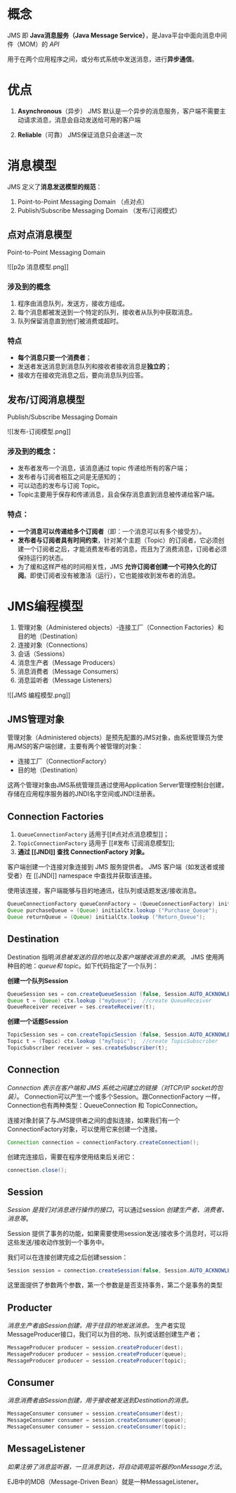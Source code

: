 # 概念
JMS 即 **Java消息服务（Java Message Service）**，是Java平台中面向消息中间件（MOM）的 *API*

用于在两个应用程序之间，或分布式系统中发送消息，进行**异步通信**。

# 优点
1.  **Asynchronous**（异步）
    JMS 默认是一个异步的消息服务，客户端不需要主动请求消息，消息会自动发送给可用的客户端
    
2.   **Reliable**（可靠）
    JMS保证消息只会递送一次
	
	
# 消息模型
JMS 定义了**消息发送模型的规范**：
1. Point-to-Point Messaging Domain （点对点）
2. Publish/Subscribe Messaging Domain （发布/订阅模式）

## 点对点消息模型
Point-to-Point Messaging Domain

![[p2p 消息模型.png]]

### 涉及到的概念
1. 程序由消息队列，发送方，接收方组成。
2. 每个消息都被发送到一个特定的队列，接收者从队列中获取消息。
3. 队列保留消息直到他们被消费或超时。

### 特点

-    **每个消息只要一个消费者**；
-    发送者发送消息到消息队列和接收者接收消息是**独立的**；
-    接收方在接收完消息之后，要向消息队列应答。

## 发布/订阅消息模型
Publish/Subscribe Messaging Domain

![[发布-订阅模型.png]]

### 涉及到的概念：

- 发布者发布一个消息，该消息通过 topic 传递给所有的客户端；
- 发布者与订阅者相互之间是无感知的；
- 可以动态的发布与订阅 Topic。
- Topic主要用于保存和传递消息，且会保存消息直到消息被传递给客户端。

### 特点：

-  **一个消息可以传递给多个订阅者**（即：一个消息可以有多个接受方）。
-   **发布者与订阅者具有时间约束**，针对某个主题（Topic）的订阅者，它必须创建一个订阅者之后，才能消费发布者的消息，而且为了消费消息，订阅者必须保持运行的状态。
-    为了缓和这样严格的时间相关性，JMS **允许订阅者创建一个可持久化的订阅**。即使订阅者没有被激活（运行），它也能接收到发布者的消息。


# JMS编程模型　

1.  管理对象（Administered objects）-连接工厂（Connection Factories）和目的地（Destination）
2.  连接对象（Connections）
3.  会话（Sessions）
4.  消息生产者（Message Producers）
5.  消息消费者（Message Consumers）
6.  消息监听者（Message Listeners）

![[JMS 编程模型.png]]

## JMS管理对象
管理对象（Administered objects）是预先配置的JMS对象，由系统管理员为使用JMS的客户端创建，主要有两个被管理的对象：

-   连接工厂（ConnectionFactory）
-   目的地（Destination）

这两个管理对象由JMS系统管理员通过使用Application Server管理控制台创建，存储在应用程序服务器的JNDI名字空间或JNDI注册表。

## Connection Factories

1. `QueueConnectionFactory` 适用于[[#点对点消息模型]]；
2. `TopicConnectionFactory` 适用于 [[#发布 订阅消息模型]];
3. **通过 [[JNDI]] 查找 ConnectionFactory 对象。**

客户端创建一个连接对象连接到 JMS 服务提供者。
JMS 客户端（如发送者或接受者）在 [[JNDI]] namespace 中查找并获取该连接。

使用该连接，客户端能够与目的地通讯，往队列或话题发送/接收消息。

```java
QueueConnectionFactory queueConnFactory = (QueueConnectionFactory) initialCtx.lookup ("primaryQCF");
Queue purchaseQueue = (Queue) initialCtx.lookup ("Purchase_Queue");
Queue returnQueue = (Queue) initialCtx.lookup ("Return_Queue");
```

## Destination

Destination 指明*消息被发送的目的地以及客户端接收消息的来源*。
JMS 使用两种目的地：*queue和 topic*。如下代码指定了一个队列：

**创建一个队列Session**
```java
QueueSession ses = con.createQueueSession (false, Session.AUTO_ACKNOWLEDGE);  //get the Queue object 
Queue t = (Queue) ctx.lookup ("myQueue");  //create QueueReceiver 
QueueReceiver receiver = ses.createReceiver(t); 
```

**创建一个话题Session**
```java
TopicSession ses = con.createTopicSession (false, Session.AUTO_ACKNOWLEDGE); // get the Topic object 
Topic t = (Topic) ctx.lookup ("myTopic");  //create TopicSubscriber 
TopicSubscriber receiver = ses.createSubscriber(t);
```

## Connection

*Connection 表示在客户端和 JMS 系统之间建立的链接（对TCP/IP socket的包装）*。
Connection可以产生一个或多个Session。跟ConnectionFactory 一样，Connection也有两种类型：QueueConnection 和 TopicConnection。

连接对象封装了与JMS提供者之间的虚拟连接，如果我们有一个ConnectionFactory对象，可以使用它来创建一个连接。
```java
Connection connection = connectionFactory.createConnection();
```

创建完连接后，需要在程序使用结束后关闭它：
```java
connection.close();
```

## Session

*Session 是我们对消息进行操作的接口*，可以通过session *创建生产者、消费者、消息等*。

Session 提供了事务的功能，如果需要使用session发送/接收多个消息时，可以将这些发送/接收动作放到一个事务中。

我们可以在连接创建完成之后创建session：
```java
Session session = connection.createSession(false, Session.AUTO_ACKNOWLEDGE);
```

这里面提供了参数两个参数，第一个参数是是否支持事务，第二个是事务的类型

## Producter

*消息生产者由Session创建，用于往目的地发送消息。*
生产者实现MessageProducer接口，我们可以为目的地、队列或话题创建生产者；

```java
MessageProducer producer = session.createProducer(dest);
MessageProducer producer = session.createProducer(queue);
MessageProducer producer = session.createProducer(topic);
```

## Consumer

*消息消费者由Session创建，用于接收被发送到Destination的消息。*
```java
MessageConsumer consumer = session.createConsumer(dest);
MessageConsumer consumer = session.createConsumer(queue);
MessageConsumer consumer = session.createConsumer(topic);
```

## MessageListener

*如果注册了消息监听器，一旦消息到达，将自动调用监听器的onMessage方法*。

EJB中的MDB（Message-Driven Bean）就是一种MessageListener。